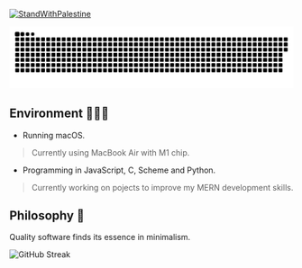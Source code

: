 [![StandWithPalestine](https://raw.githubusercontent.com/TheBSD/StandWithPalestine/main/badges/StandWithPalestine.svg)](https://github.com/TheBSD/StandWithPalestine/blob/main/docs/README.md)

<img src="https://raw.githubusercontent.com/gazzaar/gazzaar/output/snake.svg" alt="Snake animation" />

###

## Environment 👨🏻‍💻

- Running macOS.
> Currently using MacBook Air with M1 chip.

- Programming in JavaScript, C, Scheme and Python.
> Currently working on pojects to improve my MERN development skills.

## Philosophy 📓
Quality software finds its essence in minimalism.

![GitHub Streak](https://github-readme-streak-stats.herokuapp.com/?user=gazzaar&theme=dark&count_private=true&bg_color=0d1116&title_color=ce09ec&text_color=a4aacb&icon_color=007ec6)

<!--
<div align="center">
  <img src="https://github-readme-stats.vercel.app/api/top-langs?username=gazzaar&locale=en&hide_title=true&layout=compact&card_width=320&langs_count=6&theme=dark&hide_border=false" height="150" alt="languages graph"  />
</div>
-->
<!--
**fathyElgazar/fathyElgazar** is a ✨ _special_ ✨ repository because its `README.md` (this file) appears on your GitHub profile.

Here are some ideas to get you started:

- 🔭 I’m currently working on ...
- 🌱 I’m currently learning ...
- 👯 I’m looking to collaborate on ...
- 🤔 I’m looking for help with ...
- 💬 Ask me about ...
- 📫 How to reach me: ...
- 😄 Pronouns: ...
- ⚡ Fun fact: ...
-->
